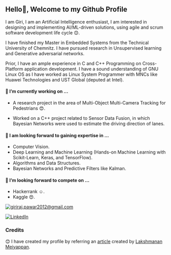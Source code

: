 ## Hello👋, Welcome to my Github Profile 
I am Giri, I am an Artificial Intelligence enthusiast, I am interested in designing and implementing AI/ML-driven solutions, using agile and scrum software development life cycle :blush:.

I have finished my Master in Embedded Systems from the Technical University of Chemnitz. I have pursued research in Unsupervised learning and Generative adversarial networks.

Prior, I have an ample experience in C and C++ Programming on Cross-Platform application development. I have a sound understanding of GNU Linux OS as I have worked as Linux System Programmer with MNCs like Huawei Technologies and UST Global (deputed at Intel).

#### 🔭 I’m currently working on ...
* A research project in the area of Multi-Object Multi-Camera Tracking for Pedestrians :heart_eyes:.

* Worked on a C++ project related to Sensor Data Fusion, in which Bayesian Networks were used to estimate the driving direction of lanes. 

#### 🌱 I am looking forward to gaining expertise in ...
* Computer Vision.
* Deep Learning and Machine Learning (Hands-on Machine Learning with Scikit-Learn, Keras, and TensorFlow).
* Algorithms and Data Structures.
* Bayesian Networks and Predictive Filters like Kalman.

#### 👯 I’m looking forward to compete on ...
* Hackerrank :relaxed:.
* Kaggle :heart_eyes:.

<!-- ![Overall Stats](https://github-readme-stats.vercel.app/api?username=rebelgiri&count_private=true&show_icons=true&hide=contribs) -->

<!-- [Top Langs](https://github-readme-stats.vercel.app/api/top-langs/?username=rebelgiri&layout=compact) -->


<a href="mailto:giriraj.pawar2012@gmail.com">![giriraj.pawar2012@gmail.com](https://img.shields.io/badge/Gmail-D14836?style=for-the-badge&logo=gmail&logoColor=white)</a>

<a href="https://www.linkedin.com/in/rebelgiri/">![LinkedIn](https://img.shields.io/badge/LinkedIn-0077B5?style=for-the-badge&logo=linkedin&logoColor=white)</a>


### Credits

:blush: I have created my profile by referring an [article](https://laxmena.com/posts/github-pofile-readme) created by [Lakshmanan Meiyappan](https://github.com/laxmena).

